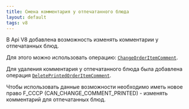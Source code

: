 ```yaml
---
title: Смена комментария у отпечатанного блюда
layout: default
tags: v8
---
```


В Api V8 добавлена возможность изменять комментарии у отпечатанных блюд.

Для этого можно использовать операцию: [`ChangeOrderItemComment`](https://iiko.github.io/front.api.sdk/v8/html/M_Resto_Front_Api_Editors_IEditSession_ChangeOrderItemComment.htm).

Для удаления комментария у отпечатанного блюда была добавлена операция [`DeletePrintedOrderItemComment`](https://iiko.github.io/front.api.sdk/v8/html/M_Resto_Front_Api_Editors_IEditSession_DeletePrintedOrderItemComment.htm).

Чтобы использовать данные возможности необходимо иметь новое право F_CCCP (CAN_CHANGE_COMMENT_PRINTED) - изменять комментарий для отпечатанных блюд.
